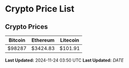 # Crypto Price List

## Crypto Prices
| Bitcoin | Ethereum | Litecoin |
| ------- | -------- | -------- |
| $98287 | $3424.83 | $101.91 |
**Last Updated:** 2024-11-24 03:50 UTC
**Last Updated:** $DATE$
